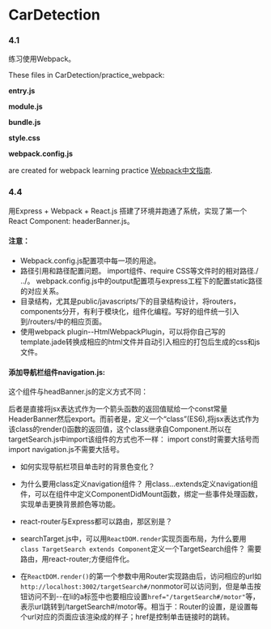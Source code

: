 # CarDetection

### 4.1

练习使用Webpack。

These files in CarDetection/practice_webpack:

**entry.js**

**module.js**

**bundle.js** 

**style.css** 

**webpack.config.js**

are created for webpack learning practice [Webpack中文指南](http://webpackdoc.com/usage.html).

### 4.4 

用Express + Webpack + React.js 搭建了环境并跑通了系统，实现了第一个React Component: headerBanner.js。

#### 注意：

- Webpack.config.js配置项中每一项的用途。
- 路径引用和路径配置问题。
    import组件、require CSS等文件时的相对路径./ ../。
    webpack.config.js中的output配置项与express工程下的配置static路径的对应关系。
- 目录结构，尤其是public/javascripts/下的目录结构设计，将routers，components分开，有利于模块化，组件化编程。写好的组件统一引入到/routers/中的相应页面。
- 使用webpack plugin--HtmlWebpackPlugin，可以将你自己写的template.jade转换成相应的html文件并自动引入相应的打包后生成的css和js文件。

#### 添加导航栏组件navigation.js:
这个组件与headBanner.js的定义方式不同：

后者是直接将jsx表达式作为一个箭头函数的返回值赋给一个const常量HeaderBanner然后export。而前者是，定义一个“class”(ES6),将jsx表达式作为该class的render()函数的返回值，这个class继承自Component.所以在targetSearch.js中import该组件的方式也不一样：
import const时需要大括号而import navigation.js不需要大括号。

- 如何实现导航栏项目单击时的背景色变化？
- 为什么要用class定义navigation组件？
用class...extends定义navigation组件，可以在组件中定义ComponentDidMount函数，绑定一些事件处理函数，实现单击更换背景颜色等功能。

- react-router与Express都可以路由，那区别是？

- searchTarget.js中，可以用`ReactDOM.render`实现页面布局，为什么要用`class TargetSearch extends Component`定义一个TargetSearch组件？
需要路由，用react-router;方便组件化。

- 在`ReactDOM.render()`的第一个参数中用Router实现路由后，访问相应的url如`http://localhost:3002/targetSearch#/`nonmotor可以访问到，但是单击按钮访问不到--在li的a标签中也要相应设置`href="/targetSearch#/motor"`等，表示url跳转到/targetSearch#/motor等。相当于：Router的设置，是设置每个url对应的页面应该渲染成的样子；href是控制单击链接时的跳转。


